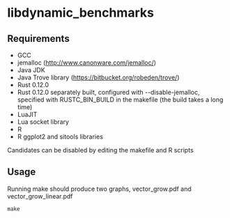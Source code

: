 libdynamic_benchmarks
=====================

Requirements
------------

* GCC
* jemalloc (http://www.canonware.com/jemalloc/)
* Java JDK
* Java Trove library (https://bitbucket.org/robeden/trove/)
* Rust 0.12.0
* Rust 0.12.0 separately built, configured with --disable-jemalloc, specified with RUSTC_BIN_BUILD in the makefile (the build takes a long time)
* LuaJIT
* Lua socket library
* R
* R ggplot2 and sitools libraries

Candidates can be disabled by editing the makefile and R scripts

Usage
-----

Running make should produce two graphs, vector_grow.pdf and vector_grow_linear.pdf

    make



